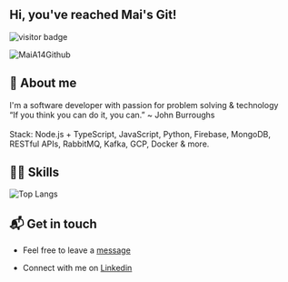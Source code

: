


## Hi, you've reached Mai's Git! 

![visitor badge](https://visitor-badge.glitch.me/badge?page_id=MaiA14.visitor-badge)

![MaiA14Github](https://res.cloudinary.com/dtwqtpteb/image/upload/v1609148522/mdckaglrj48dthwiqjmo.png)
## 👩 About me

I'm a software developer with passion for problem solving & technology  <br>
“If you think you can do it, you can.” ~ John Burroughs <br> <br>
Stack: Node.js + TypeScript, JavaScript, Python, Firebase, MongoDB, RESTful APIs, RabbitMQ, Kafka, GCP, Docker & more.

## 🏋️‍♀️ Skills
![Top Langs](https://github-readme-stats-sigma-five.vercel.app/api/top-langs/?username=MaiA14&hide=Tex,html,vba,scss,css&layout=compact&hide_border=true)

## 📬 Get in touch

* Feel free to leave a [message](mailto:maiaa1993@gmail.com) 

* Connect with me on [Linkedin](https://www.linkedin.com/in/mai-aloni/) 




